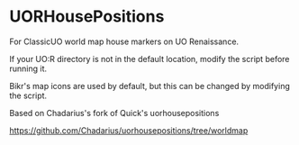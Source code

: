 # UORHousePositions

For ClassicUO world map house markers on UO Renaissance.

If your UO:R directory is not in the default location, modify the script before running it.

Bikr's map icons are used by default, but this can be changed by modifying the script.

Based on Chadarius's fork of Quick's uorhousepositions

https://github.com/Chadarius/uorhousepositions/tree/worldmap